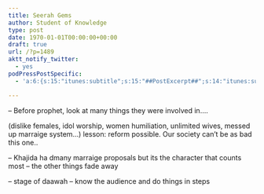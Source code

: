 ```yaml
---
title: Seerah Gems
author: Student of Knowledge
type: post
date: 1970-01-01T00:00:00+00:00
draft: true
url: /?p=1489
aktt_notify_twitter:
  - yes
podPressPostSpecific:
  - 'a:6:{s:15:"itunes:subtitle";s:15:"##PostExcerpt##";s:14:"itunes:summary";s:15:"##PostExcerpt##";s:15:"itunes:keywords";s:17:"##WordPressCats##";s:13:"itunes:author";s:10:"##Global##";s:15:"itunes:explicit";s:2:"No";s:12:"itunes:block";s:2:"No";}'

---
```

&#8211; Before prophet, look at many things they were involved in&#8230;.

(dislike females, idol worship, women humiliation, unlimited wives, messed up marraige system&#8230;) lesson: reform possible. Our society can&#8217;t be as bad this one..

&#8211; Khajida ha dmany marraige proposals but its the character that counts most &#8211; the other things fade away

&#8211; stage of daawah &#8211; know the audience and do things in steps